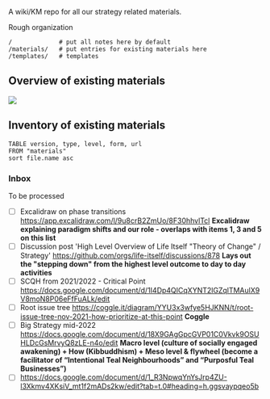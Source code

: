A wiki/KM repo for all our strategy related materials.

Rough organization

```
/             # put all notes here by default
/materials/   # put entries for existing materials here
/templates/   # templates
```

## Overview of existing materials

![](Excalidraw/materials-overview-2024-02-14.excalidraw.svg)

## Inventory of existing materials

```dataview
TABLE version, type, level, form, url
FROM "materials"
sort file.name asc
```

### Inbox

To be processed

- [ ] Excalidraw on phase transitions https://app.excalidraw.com/l/9u8crB2ZmUo/8F30hhvlTcl **Excalidraw explaining paradigm shifts and our role - overlaps with items 1, 3 and 5 on this list**
- [ ] Discussion post 'High Level Overview of Life Itself "Theory of Change" / Strategy' https://github.com/orgs/life-itself/discussions/878 **Lays out the "stepping down" from the highest level outcome to day to day activities**
- [ ] SCQH from 2021/2022 - Critical Point https://docs.google.com/document/d/1I4Dp4QICqXYNT2lGZqlTMAulX9V8moN8P06eFfFuALk/edit
- [ ] Root issue tree https://coggle.it/diagram/YYU3x3wfye5HJKNN/t/root-issue-tree-nov-2021-how-prioritize-at-this-point **Coggle**
- [ ] Big Strategy mid-2022 https://docs.google.com/document/d/18X9GAgGpcGVP01C0Vkvk9OSUHLDcGsMrvyQ8zLE-n4o/edit **Macro level (culture of socially engaged awakening) + How (Kibbuddhism) + Meso level & flywheel (become a facilitator of “Intentional Teal Neighbourhoods” and “Purposful Teal Businesses”)**
- [ ] https://docs.google.com/document/d/1_R3NpwqYnYsJrp4ZU-l3Xkmv4XKsiV_mt1f2mADs2kw/edit?tab=t.0#heading=h.ggsvaypqeo5b

